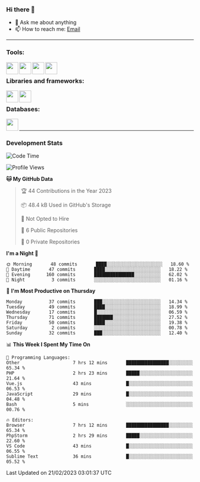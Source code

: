 ### Hi there 👋

- 💬 Ask me about anything
- 📫 How to reach me: [Email]

---

### Tools:
<img align='left' height="32" width="32" src="https://cdn.jsdelivr.net/npm/simple-icons@4.8.0/icons/phpstorm.svg" />
<img align='left' height="32" width="32" src="https://cdn.jsdelivr.net/npm/simple-icons@4.8.0/icons/sublimetext.svg" />
<img align='left' height="32" width="32" src="https://cdn.jsdelivr.net/npm/simple-icons@4.8.0/icons/laragon.svg" />
<img align='left' height="32" width="32" src="https://cdn.jsdelivr.net/npm/simple-icons@4.8.0/icons/xampp.svg" />
<br>

### Libraries and frameworks:
<img align='left' height="32" width="32" src="https://cdn.jsdelivr.net/npm/simple-icons@4.8.0/icons/laravel.svg" />
<img align='left' height="32" width="32" src="https://cdn.jsdelivr.net/npm/simple-icons@4.8.0/icons/jquery.svg" />
<br>

### Databases:
<img align='left' height="32" width="32" src="https://cdn.jsdelivr.net/npm/simple-icons@4.8.0/icons/mysql.svg" />
<br>

---
### Development Stats
<!--START_SECTION:waka-->
![Code Time](http://img.shields.io/badge/Code%20Time-963%20hrs%2025%20mins-blue)

![Profile Views](http://img.shields.io/badge/Profile%20Views-2-blue)

**🐱 My GitHub Data** 

> 🏆 44 Contributions in the Year 2023
 > 
> 📦 48.4 kB Used in GitHub's Storage 
 > 
> 🚫 Not Opted to Hire
 > 
> 📜 6 Public Repositories 
 > 
> 🔑 0 Private Repositories  
 > 
**I'm a Night 🦉** 

```text
🌞 Morning       48 commits       ████░░░░░░░░░░░░░░░░░░░░░   18.60 % 
🌆 Daytime       47 commits       ████░░░░░░░░░░░░░░░░░░░░░   18.22 % 
🌃 Evening      160 commits       ███████████████░░░░░░░░░░   62.02 % 
🌙 Night          3 commits       ░░░░░░░░░░░░░░░░░░░░░░░░░   01.16 % 

```
📅 **I'm Most Productive on Thursday** 

```text
Monday          37 commits       ███░░░░░░░░░░░░░░░░░░░░░░   14.34 % 
Tuesday         49 commits       ████░░░░░░░░░░░░░░░░░░░░░   18.99 % 
Wednesday       17 commits       █░░░░░░░░░░░░░░░░░░░░░░░░   06.59 % 
Thursday        71 commits       ███████░░░░░░░░░░░░░░░░░░   27.52 % 
Friday          50 commits       ████░░░░░░░░░░░░░░░░░░░░░   19.38 % 
Saturday         2 commits       ░░░░░░░░░░░░░░░░░░░░░░░░░   00.78 % 
Sunday          32 commits       ███░░░░░░░░░░░░░░░░░░░░░░   12.40 % 

```


📊 **This Week I Spent My Time On** 

```text
💬 Programming Languages: 
Other                    7 hrs 12 mins       ████████████████░░░░░░░░░   65.34 % 
PHP                      2 hrs 23 mins       █████░░░░░░░░░░░░░░░░░░░░   21.64 % 
Vue.js                   43 mins             █░░░░░░░░░░░░░░░░░░░░░░░░   06.53 % 
JavaScript               29 mins             █░░░░░░░░░░░░░░░░░░░░░░░░   04.48 % 
Bash                     5 mins              ░░░░░░░░░░░░░░░░░░░░░░░░░   00.76 % 

🔥 Editors: 
Browser                  7 hrs 12 mins       ████████████████░░░░░░░░░   65.34 % 
PhpStorm                 2 hrs 29 mins       █████░░░░░░░░░░░░░░░░░░░░   22.60 % 
VS Code                  43 mins             █░░░░░░░░░░░░░░░░░░░░░░░░   06.55 % 
Sublime Text             36 mins             █░░░░░░░░░░░░░░░░░░░░░░░░   05.52 % 

```


 Last Updated on 21/02/2023 03:01:37 UTC
<!--END_SECTION:waka-->

[huyviet]: https://huyviet.vn/
[EMAIl]: https://mail.google.com/mail/u/0/?fs=1&tf=cm&source=mailto&to=huynguyenviet0110@gmail.com
